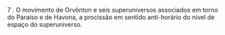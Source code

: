 ﻿7 . O movimento de Orvônton e seis superuniversos associados em torno do Paraíso e de Havona, a procissão em sentido anti-horário do nível de espaço do superuniverso.